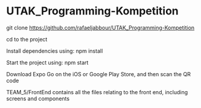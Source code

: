 # UTAK_Programming-Kompetition

git clone https://github.com/rafaeljabbour/UTAK_Programming-Kompetition

cd to the project

Install dependencies using: npm install

Start the project using: npm start

Download Expo Go on the iOS or Google Play Store, and then scan the QR code

TEAM_5/FrontEnd contains all the files relating to the front end, including screens and components
